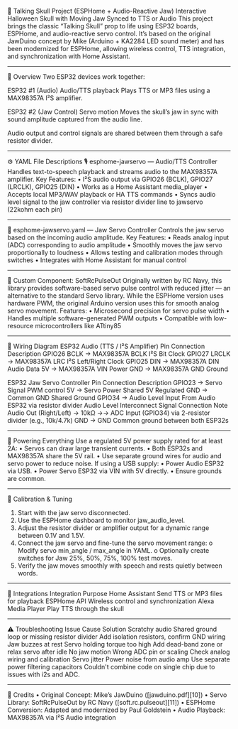 🧠 Talking Skull Project (ESPHome + Audio-Reactive Jaw)
Interactive Halloween Skull with Moving Jaw Synced to TTS or Audio
This project brings the classic “Talking Skull” prop to life using ESP32 boards, ESPHome, and audio-reactive servo control.
It’s based on the original JawDuino concept by Mike (Arduino + KA2284 LED sound meter) and has been modernized for ESPHome, allowing wireless control, TTS integration, and synchronization with Home Assistant.
________________________________________
🧩 Overview
Two ESP32 devices work together:

ESP32 #1 (Audio)	Audio/TTS playback	Plays TTS or MP3 files using a MAX98357A I²S amplifier.

ESP32 #2 (Jaw Control)	Servo motion	Moves the skull’s jaw in sync with sound amplitude captured from the audio line.

Audio output and control signals are shared between them through a safe resistor divider.
________________________________________
⚙️ YAML File Descriptions
🎙️ esphome-jawservo — Audio/TTS Controller
Handles text-to-speech playback and streams audio to the MAX98357A amplifier.
Key Features:
•	I²S audio output via GPIO26 (BCLK), GPIO27 (LRCLK), GPIO25 (DIN)
•	Works as a Home Assistant media_player
•	Accepts local MP3/WAV playback or HA TTS commands
•	Syncs audio level signal to the jaw controller via resistor divider line to jawservo (22kohm each pin)
________________________________________
🦴 esphome-jawservo.yaml — Jaw Servo Controller
Controls the jaw servo based on the incoming audio amplitude.
Key Features:
•	Reads analog input (ADC) corresponding to audio amplitude
•	Smoothly moves the jaw servo proportionally to loudness
•	Allows testing and calibration modes through switches
•	Integrates with Home Assistant for manual control 
________________________________________
🧰 Custom Component: SoftRcPulseOut
Originally written by RC Navy, this library provides software-based servo pulse control with reduced jitter — an alternative to the standard Servo library.
While the ESPHome version uses hardware PWM, the original Arduino version uses this for smooth analog servo movement.
Features:
•	Microsecond precision for servo pulse width
•	Handles multiple software-generated PWM outputs
•	Compatible with low-resource microcontrollers like ATtiny85
________________________________________
🔌 Wiring Diagram
ESP32 Audio (TTS / I²S Amplifier)
Pin	Connection	Description
GPIO26	BCLK → MAX98357A BCLK	I²S Bit Clock
GPIO27	LRCLK → MAX98357A LRC	I²S Left/Right Clock
GPIO25	DIN → MAX98357A DIN	Audio Data
5V	→ MAX98357A VIN	Power
GND	→ MAX98357A GND	Ground

ESP32 Jaw Servo Controller
Pin	Connection	Description
GPIO23	→ Servo Signal	PWM control
5V	→ Servo Power	Shared 5V Regulated
GND	→ Common GND	Shared Ground
GPIO34	→ Audio Level Input	From Audio ESP32 via resistor divider
Audio Level Interconnect
Signal	Connection	Note
Audio Out (Right/Left)	→ 10kΩ →→ ADC Input (GPIO34)	via 2-resistor divider (e.g., 10k/4.7k)
GND	→ GND	Common ground between both ESP32s
________________________________________
🔋 Powering Everything
Use a regulated 5V power supply rated for at least 2A:
•	Servos can draw large transient currents.
•	Both ESP32s and MAX98357A share the 5V rail.
•	Use separate ground wires for audio and servo power to reduce noise.
If using a USB supply:
•	Power Audio ESP32 via USB.
•	Power Servo ESP32 via VIN with 5V directly.
•	Ensure grounds are common.
________________________________________
🧠 Calibration & Tuning
1.	Start with the jaw servo disconnected.
2.	Use the ESPHome dashboard to monitor jaw_audio_level.
3.	Adjust the resistor divider or amplifier output for a dynamic range between 0.1V and 1.5V.
4.	Connect the jaw servo and fine-tune the servo movement range:
      o	Modify servo min_angle / max_angle in YAML.
      o	Optionally create switches for Jaw 25%, 50%, 75%, 100% test moves.
5.	Verify the jaw moves smoothly with speech and rests quietly between words.
________________________________________
🧩 Integrations
Integration	Purpose
Home Assistant	Send TTS or MP3 files for playback
ESPHome API	Wireless control and synchronization
Alexa Media Player	Play TTS through the skull
________________________________________
⚠️ Troubleshooting
Issue	Cause	Solution
Scratchy audio	Shared ground loop or missing resistor divider	Add isolation resistors, confirm GND wiring
Jaw buzzes at rest	Servo holding torque too high	Add dead-band zone or relax servo after idle
No jaw motion	Wrong ADC pin or scaling	Check analog wiring and calibration
Servo jitter	Power noise from audio amp	Use separate power filtering capacitors
Couldn't combine code on single chip due to issues with i2s and ADC.
________________________________________
📜 Credits
•	Original Concept: Mike’s JawDuino ([jawduino.pdf][10])
•	Servo Library: SoftRcPulseOut by RC Navy ([soft.rc.pulseout][11])
•	ESPHome Conversion: Adapted and modernized by Paul Goldstein
•	Audio Playback: MAX98357A via I²S Audio integration

